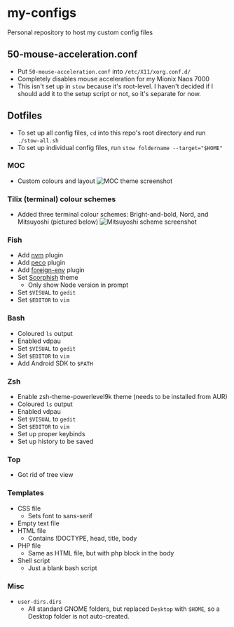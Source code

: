 # my-configs
Personal repository to host my custom config files

## 50-mouse-acceleration.conf
* Put `50-mouse-acceleration.conf` into `/etc/X11/xorg.conf.d/`
* Completely disables mouse acceleration for my Mionix Naos 7000
* This isn't set up in `stow` because it's root-level. I haven't decided if I should add it to the setup script or not, so it's separate for now.

## Dotfiles
* To set up all config files, `cd` into this repo's root directory and run `./stow-all.sh`
* To set up individual config files, run `stow foldername --target="$HOME"`

### MOC
* Custom colours and layout
![MOC theme screenshot](https://i.imgur.com/1gPMbvd.png)

### Tilix (terminal) colour schemes
* Added three terminal colour schemes: Bright-and-bold, Nord, and Mitsuyoshi (pictured below)
![Mitsuyoshi scheme screenshot](https://i.imgur.com/TElTRhU.png)

### Fish
* Add [nvm](https://github.com/derekstavis/plugin-nvm) plugin
* Add [peco](https://github.com/oh-my-fish/plugin-peco) plugin
* Add [foreign-env](https://github.com/oh-my-fish/plugin-foreign-env) plugin
* Set [Scorphish](https://github.com/oh-my-fish/theme-scorphish) theme
  * Only show Node version in prompt
* Set `$VISUAL` to `gedit`
* Set `$EDITOR` to `vim`

### Bash
* Coloured `ls` output
* Enabled vdpau
* Set `$VISUAL` to `gedit`
* Set `$EDITOR` to `vim`
* Add Android SDK to `$PATH `

### Zsh
* Enable zsh-theme-powerlevel9k theme (needs to be installed from AUR)
* Coloured `ls` output
* Enabled vdpau
* Set `$VISUAL` to `gedit`
* Set `$EDITOR` to `vim`
* Set up proper keybinds
* Set up history to be saved

### Top
* Got rid of tree view

### Templates
* CSS file
  * Sets font to sans-serif
* Empty text file
* HTML file
  * Contains !DOCTYPE, head, title, body
* PHP file
  * Same as HTML file, but with php block in the body
* Shell script
  * Just a blank bash script

### Misc
* `user-dirs.dirs`
  * All standard GNOME folders, but replaced `Desktop` with `$HOME`, so a Desktop folder is not auto-created.

